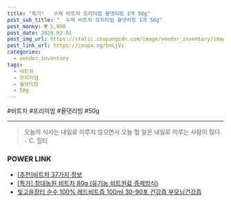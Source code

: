 ```yaml
--- 
title: "특가!   수제 비트차 프리미엄 올댓리빙 1개 50g" 
post_sub_title: "  수제 비트차 프리미엄 올댓리빙 1개 50g" 
post_money: ₩ 5,000 
post_date: 2020.02.01 
post_img_url: https://static.coupangcdn.com/image/vendor_inventory/images/2018/04/02/22/0/af12912b-653f-420a-9d10-2b5c79af1182.JPG 
post_link_url: https://coupa.ng/bnLjVv 
categories: 
  - vendor_inventory 
tags: 
  - 비트차 
  - 프리미엄 
  - 올댓리빙 
  - 50g 
--- 
```

  #비트차 #프리미엄 #올댓리빙 #50g 
<hr> 

> 오늘의 식사는 내일로 미루지 않으면서 오늘 할 일은 내일로 미루는 사람이 많다. - C. 힐티 


### POWER LINK

* <a href="https://blog.naver.com/fasyy4321/221792039915" target="_blank">[추천]비트차 37가지 정보</a>
* <a href="https://blog.naver.com/sakai111/221792069241" target="_blank">[특가] 창대농원 비트차 80g (유기농 비트원료 증제방식)</a>
* <a href="https://blog.naver.com/an0733/221784596860" target="_blank">빛고을장터 순수 100% 레드비트즙 100ml 30-90포 건강즙 부모님건강즙</a>
